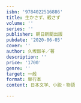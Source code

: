 ```yaml
---
isbn: '9784022516886'
title: 生かさず、殺さず
volume: ''
series: ''
publisher: 朝日新聞出版
pubdate: '2020-06-05'
cover: ''
author: 久坂部羊／著
description: ''
price: '1700'
genre: ''
target: 一般
format: 単行本
content: 日本文学、小説・物語

---
```

